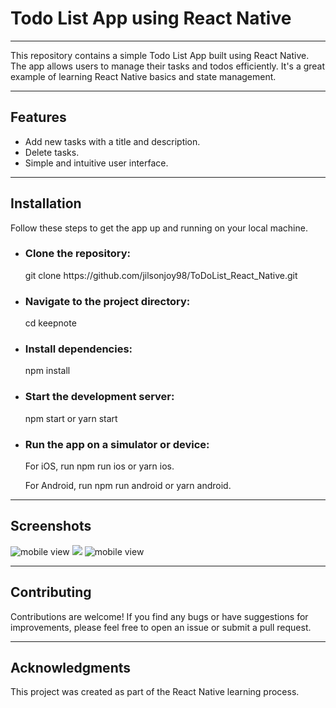 <div>
  
<h1>Todo List App using React Native</h1>
<hr/>
<div>
 <p>This repository contains a simple Todo List App built using React Native. The app allows users to manage their tasks and todos efficiently. It's a great example of learning React Native basics and state management.</p> 
</div>
<hr/>

<h2> Features</h2>
<div>
  <ul>
    <li>
      Add new tasks with a title and description.
    </li>
    <li>
     Delete tasks.
    </li>
    <li>
    Simple and intuitive user interface.
    </li>
  </ul>
  <hr/> 
</div>

<h2> Installation</h2>
<div>
  <p>Follow these steps to get the app up and running on your local machine.</p>
  <ul>
    <li>
     <h3>Clone the repository:</h3>
      <p>
        git clone https://github.com/jilsonjoy98/ToDoList_React_Native.git
      </p>
    </li>
    <li>
     <h3>Navigate to the project directory:</h3>
      <p>
        cd keepnote
      </p>
    </li>
    <li>
     <h3>Install dependencies:</h3>
      <p>
        npm install
      </p>
    </li>
    <li>
     <h3>Start the development server:</h3>
      <p>
        npm start  or  yarn start
      </p>
    </li>
    <li>
     <h3>Run the app on a simulator or device:</h3>
      <p>
        For iOS, run npm run ios or yarn ios.
      </p>
      <p>
For Android, run npm run android or yarn android.
      </p>
    </li>
   
  </ul>
</div>
<hr/>
<div>
  <h2> Screenshots</h2>
  <img src='https://i.pinimg.com/564x/48/e2/56/48e256ec6eb456f013a3443c2593f720.jpg' alt='mobile view'/>
  <img src='https://i.pinimg.com/564x/a9/83/77/a98377241fb1e97bfe91073ab6d36064.jpg'/>
  <img src='https://i.pinimg.com/564x/d1/ed/43/d1ed43b80292a8d7459ab2b2d08ace9b.jpg' alt='mobile view'/>
</div>
<hr/>
<div>
  <h2>Contributing</h2>
  <p>Contributions are welcome! If you find any bugs or have suggestions for improvements, please feel free to open an issue or submit a pull request.</p>
</div>

<hr/>
<div>
  <h2>Acknowledgments</h2>
  <p>This project was created as part of the React Native learning process. </p>
</div>

</div>

